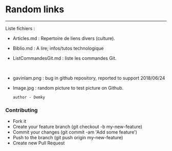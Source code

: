 # Random links
----------------------------------

Liste fichiers :

* Articles.md : Repertoire de liens divers (culture).
* Biblio.md : A lire; infos/tutos technologique


* ListCommandesGit.md  : liste les commandes Git.

<br/>

* gavinlam.png : bug in github repository, reported to support 2018/06/24

* Image.jpg : random picture to test picture on Github.


      author - Demky



### Contributing
* Fork it
* Create your feature branch (git checkout -b my-new-feature)
* Commit your changes (git commit -am 'Add some feature')
* Push to the branch (git push origin my-new-feature)
* Create new Pull Request
